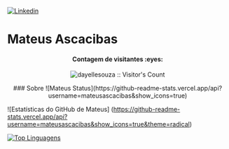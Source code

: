 
[![Linkedin](https://img.shields.io/badge/LinkedIn-blue?style=for-the-badge&logo=Linkedin)](https://www.linkedin.com/in/mateus-a-62a907142/)

# Mateus Ascacibas
<h4 align="center">Contagem de visitantes :eyes:</h4>
<p align="center"><img src="https://profile-counter.glitch.me/{dayellesouza}/count.svg" alt="dayellesouza :: Visitor's Count" /></p>

<p align="center">
###  Sobre
![Mateus Status](https://github-readme-stats.vercel.app/api?username=mateusascacibas&show_icons=true)
</p>

![Estatísticas do GitHub de Mateus] (https://github-readme-stats.vercel.app/api?username=mateusascacibas&show_icons=true&theme=radical)

[![Top Linguagens](https://github-readme-stats.vercel.app/api/top-langs/?username=mateusascacibas&layout=compact)](https://github.com/anuraghazra/github-readme-stats)
